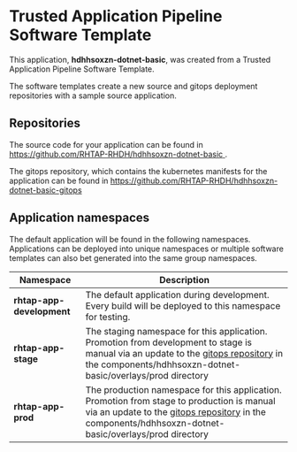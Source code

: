# Trusted Application Pipeline Software Template

This application, **hdhhsoxzn-dotnet-basic**, was created from a Trusted Application Pipeline Software Template.

The software templates create a new source and gitops deployment repositories with a sample source application. 

## Repositories

The source code for your application can be found in [https://github.com/RHTAP-RHDH/hdhhsoxzn-dotnet-basic ](https://github.com/RHTAP-RHDH/hdhhsoxzn-dotnet-basic ).
 
The gitops repository, which contains the kubernetes manifests for the application can be found in 
[https://github.com/RHTAP-RHDH/hdhhsoxzn-dotnet-basic-gitops ](https://github.com/RHTAP-RHDH/hdhhsoxzn-dotnet-basic-gitops ) 

## Application namespaces 

The default application will be found in the following namespaces. Applications can be deployed into unique namespaces or multiple software templates can also bet generated into the same group namespaces.  

|  Namespace   |  Description   |  
| -------- | -------- |   
| **rhtap-app-development** | The default application during development. Every build will be deployed to this namespace for testing. | 
| **rhtap-app-stage** | The staging namespace for this application. Promotion from development to stage is manual via an update to the [gitops repository](https://github.com/RHTAP-RHDH/hdhhsoxzn-dotnet-basic-gitops ) in the components/hdhhsoxzn-dotnet-basic/overlays/prod directory |  
| **rhtap-app-prod** | The production namespace for this application. Promotion from stage to production is manual via an update to the [gitops repository](https://github.com/RHTAP-RHDH/hdhhsoxzn-dotnet-basic-gitops ) in the components/hdhhsoxzn-dotnet-basic/overlays/prod directory | 